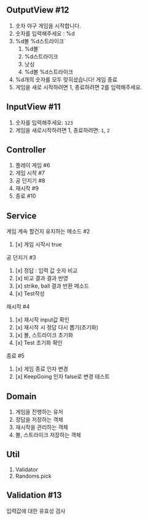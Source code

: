 ## OutputView  #12
1. 숫자 야구 게임을 시작합니다.
2. 숫자를 입력해주세요 : %d 
3. %d볼 %d스트라이크`
    1. %d볼`
   2. %d스트라이크
   3. 낫싱
   4. %d볼 %d스트라이크
4. %d개의 숫자를 모두 맞히셨습니다! 게임 종료
5. 게임을 새로 시작하려면 1, 종료하려면 2를 입력해주세요.

## InputView #11
1. 숫자를 입력해주세요: `123`
2. 게임을 새로시작하려면 1, 종료하려면: `1`, `2`

## Controller
1. 플레이 게임 #6
2. 게임 시작 #7
3. 공 던지기 #8
4. 재시작  #9
5. 종료 #10

## Service
게임 계속 할건지 유지하는 메소드 #2
1. [x] 게임 시작시 true

공 던지기 #3
1. [x] 정답 : 입력 값 숫자 비교
2. [x] 비교 결과 결과 반영
3. [x] strike, ball 결과 반환 메소드
4. [x] Test작성 

재시작 #4
1. [x] 재시작 input값 확인
2. [x] 재시작 시 정답 다시 뽑기(초기화)
3. [x] 볼, 스트라이크 초기화
4. [x] Test 초기화 확인

종료 #5
1. [x] 게임 종료 인자 변경
2. [x] KeepGoing 인자 false로 변경 테스트


## Domain
1. 게임을 진행하는 유저
2. 정답을 저장하는 객체
3. 재시작을 관리하는 객체
4. 볼, 스트라이크 저장하는 객체

## Util
1. Validator
2. Randoms.pick

## Validation #13
입력값에 대한 유효성 검사


